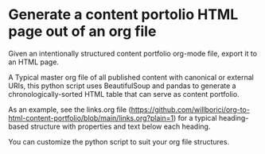 # Generate a content portolio HTML page out of an org file
Given an intentionally structured content portfolio org-mode file, export it to an HTML page.

A Typical master org file of all published content with canonical or external URIs, this python script uses BeautifulSoup and pandas to generate a chronologically-sorted HTML table that can serve as content portfolio.

As an example, see the links.org file (https://github.com/willborici/org-to-html-content-portfolio/blob/main/links.org?plain=1) for a typical heading-based structure with properties and text below each heading.

You can customize the python script to suit your org file structures.
